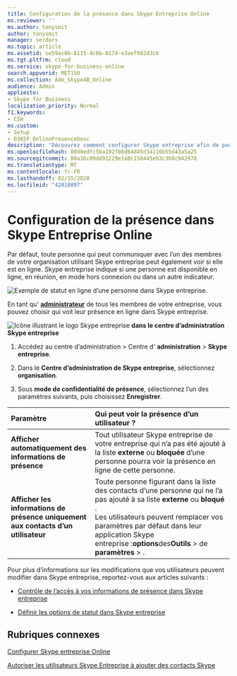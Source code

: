 ```yaml
---
title: Configuration de la présence dans Skype Entreprise Online
ms.reviewer: ''
ms.author: tonysmit
author: tonysmit
manager: serdars
ms.topic: article
ms.assetid: ce59ac0b-8115-4c6b-8174-e3aef982d3cb
ms.tgt.pltfrm: cloud
ms.service: skype-for-business-online
search.appverid: MET150
ms.collection: Adm_Skype4B_Online
audience: Admin
appliesto:
- Skype for Business
localization_priority: Normal
f1.keywords:
- CSH
ms.custom:
- Setup
- O365P_OnlinePresenceDesc
description: 'Découvrez comment configurer Skype entreprise afin de pouvoir voir la disponibilité de vos collègues. '
ms.openlocfilehash: 80d0edfc5ba192f86d64d45d34116b55d43a5a25
ms.sourcegitcommit: 88a16c09dd91229e1a8c156445eb3c360c942978
ms.translationtype: MT
ms.contentlocale: fr-FR
ms.lasthandoff: 02/15/2020
ms.locfileid: "42010897"
---
```

# <a name="configure-presence-in-skype-for-business-online"></a>Configuration de la présence dans Skype Entreprise Online

Par défaut, toute personne qui peut communiquer avec l’un des membres de votre organisation utilisant Skype entreprise peut également voir si elle est en ligne. Skype entreprise indique si une personne est disponible en ligne, en réunion, en mode hors connexion ou dans un autre indicateur.

![Exemple de statut en ligne d’une personne dans Skype entreprise.](../images/f0849132-1ddb-480f-bca6-cfe9eaa0486d.png)

En tant qu' **[administrateur](https://support.office.com/article/eac4d046-1afd-4f1a-85fc-8219c79e1504)** de tous les membres de votre entreprise, vous pouvez choisir qui voit leur présence en ligne dans Skype entreprise.

![Icône illustrant le logo](../images/sfb-logo-30x30.png) Skype entreprise **dans le centre d’administration Skype entreprise**

1. Accédez au centre d’administration > Centre d' **administration** > **Skype entreprise**.

2. Dans le **Centre d’administration de Skype entreprise**, sélectionnez **organisation**.

3. Sous **mode de confidentialité de présence**, sélectionnez l’un des paramètres suivants, puis choisissez **Enregistrer**.

|**Paramètre**|**Qui peut voir la présence d’un utilisateur ?**|
|:-----|:-----|
|**Afficher automatiquement des informations de présence** <br/> |Tout utilisateur Skype entreprise de votre entreprise qui n’a pas été ajouté à la liste **externe** ou **bloquée** d’une personne pourra voir la présence en ligne de cette personne. <br/> |
|**Afficher les informations de présence uniquement aux contacts d’un utilisateur** <br/> |Toute personne figurant dans la liste des contacts d’une personne qui ne l’a pas ajouté à sa liste **externe** ou **bloqué** . <br/> Les utilisateurs peuvent remplacer vos paramètres par défaut dans leur application Skype entreprise :**options**des**Outils** > de **paramètres** > . <br/> |

Pour plus d’informations sur les modifications que vos utilisateurs peuvent modifier dans Skype entreprise, reportez-vous aux articles suivants :

- [Contrôle de l’accès à vos informations de présence dans Skype entreprise](https://support.office.com/article/fea86e34-60cf-4dd0-bfb2-169a42afd92c)

- [Définir les options de statut dans Skype entreprise](https://support.office.com/article/efd25395-c8ef-4510-b9cb-6f70e2fff8a0)

## <a name="related-topics"></a>Rubriques connexes

[Configurer Skype entreprise Online](set-up-skype-for-business-online.md)

[Autoriser les utilisateurs Skype Entreprise à ajouter des contacts Skype](let-skype-for-business-users-add-skype-contacts.md)


